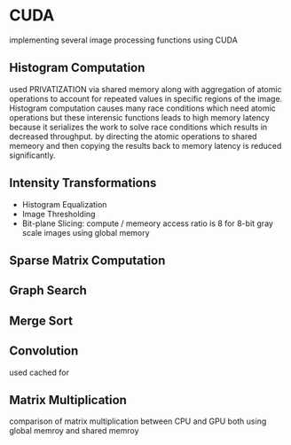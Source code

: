 # CUDA
implementing several image processing functions using CUDA

## Histogram Computation
used PRIVATIZATION via shared memory along with aggregation of atomic operations to account for repeated values in specific regions of the image.
Histogram computation causes many race conditions which need atomic operations but these interensic functions leads to high memory latency because it serializes the work to solve race conditions which results in decreased throughput.
by directing the atomic operations to shared memeory and then copying the results back to memory latency is reduced significantly.

## Intensity Transformations
- Histogram Equalization
- Image Thresholding
- Bit-plane Slicing: compute / memeory access ratio is 8 for 8-bit gray scale images using global memory

## Sparse Matrix Computation

## Graph Search

## Merge Sort

## Convolution
used cached for

## Matrix Multiplication
comparison of matrix multiplication between CPU and GPU both using global memroy and shared memroy 
